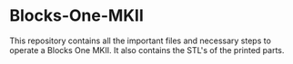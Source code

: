 # Blocks-One-MKII
This repository contains all the important files and necessary steps to operate a Blocks One MKII. It also contains the STL's of the printed parts.
